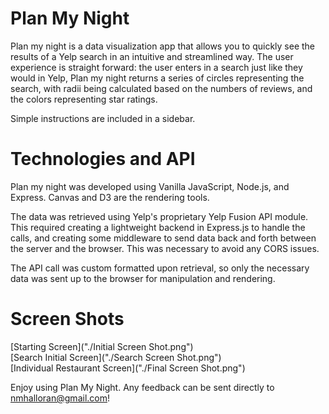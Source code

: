 # Plan My Night

Plan my night is a data visualization app that allows you to quickly see the results of a Yelp search in an intuitive and streamlined way. The user experience is straight forward: the user enters in a search just like they would in Yelp, Plan my night returns a series of circles representing the search, with radii being calculated based on the numbers of reviews, and the colors representing star ratings.

Simple instructions are included in a sidebar.

# Technologies and API

Plan my night was developed using Vanilla JavaScript, Node.js, and Express. Canvas and D3 are the rendering tools.

The data was retrieved using Yelp's proprietary Yelp Fusion API module. This required creating a lightweight backend in Express.js to handle the calls, and creating some middleware to send data back and forth between the server and the browser. This was necessary to avoid any CORS issues.

The API call was custom formatted upon retrieval, so only the necessary data was sent up to the browser for manipulation and rendering.

# Screen Shots

[Starting Screen]("./Initial Screen Shot.png")<br/>
[Search Initial Screen]("./Search Screen Shot.png")<br/>
[Individual Restaurant Screen]("./Final Screen Shot.png")

Enjoy using Plan My Night. Any feedback can be sent directly to nmhalloran@gmail.com!
